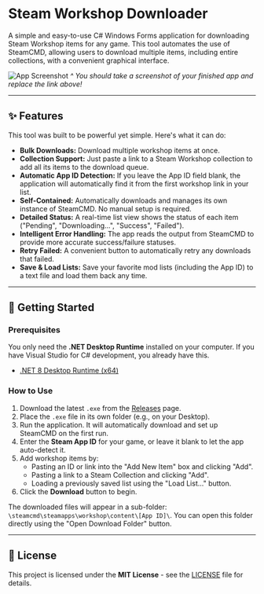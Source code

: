 # Steam Workshop Downloader

A simple and easy-to-use C# Windows Forms application for downloading Steam Workshop items for any game. This tool automates the use of SteamCMD, allowing users to download multiple items, including entire collections, with a convenient graphical interface.

![App Screenshot](SteamCMDDL/ScreenShot.png)
*^ You should take a screenshot of your finished app and replace the link above!*

---

## ✨ Features

This tool was built to be powerful yet simple. Here's what it can do:

* **Bulk Downloads:** Download multiple workshop items at once.
* **Collection Support:** Just paste a link to a Steam Workshop collection to add all its items to the download queue.
* **Automatic App ID Detection:** If you leave the App ID field blank, the application will automatically find it from the first workshop link in your list.
* **Self-Contained:** Automatically downloads and manages its own instance of SteamCMD. No manual setup is required.
* **Detailed Status:** A real-time list view shows the status of each item ("Pending", "Downloading...", "Success", "Failed").
* **Intelligent Error Handling:** The app reads the output from SteamCMD to provide more accurate success/failure statuses.
* **Retry Failed:** A convenient button to automatically retry any downloads that failed.
* **Save & Load Lists:** Save your favorite mod lists (including the App ID) to a text file and load them back any time.

---

## 🚀 Getting Started

### Prerequisites

You only need the **.NET Desktop Runtime** installed on your computer. If you have Visual Studio for C# development, you already have this.
* [.NET 8 Desktop Runtime (x64)](https://dotnet.microsoft.com/en-us/download/dotnet/8.0)

### How to Use

1.  Download the latest `.exe` from the [Releases](https://github.com/SINABSH/SteamCMDDL/releases/tag/v1.0.0) page.
2.  Place the `.exe` file in its own folder (e.g., on your Desktop).
3.  Run the application. It will automatically download and set up SteamCMD on the first run.
4.  Enter the **Steam App ID** for your game, or leave it blank to let the app auto-detect it.
5.  Add workshop items by:
    * Pasting an ID or link into the "Add New Item" box and clicking "Add".
    * Pasting a link to a Steam Collection and clicking "Add".
    * Loading a previously saved list using the "Load List..." button.
6.  Click the **Download** button to begin.

The downloaded files will appear in a sub-folder: `\steamcmd\steamapps\workshop\content\[App ID]\`. You can open this folder directly using the "Open Download Folder" button.

---

## 📜 License

This project is licensed under the **MIT License** - see the [LICENSE](LICENSE) file for details.
